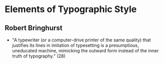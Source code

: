 # Elements of Typographic Style #
## Robert Bringhurst ##

- "A typewriter (or a computer-drive printer of the same quality) that justifies its lines in imitation of typesetting is a presumptious, uneducated machine, mimicking the outward form instead of the inner truth of typography." (28)
